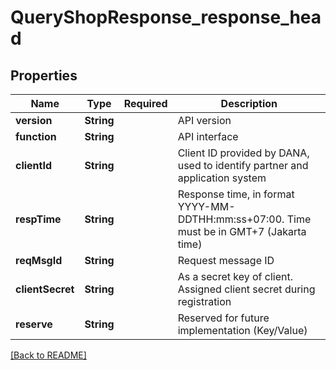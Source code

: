 # QueryShopResponse_response_head
## Properties

| Name | Type | Required | Description |
| ------------- | ------------- | ------------- | ------------- |
| **version** | **String** |  | API version |
| **function** | **String** |  | API interface |
| **clientId** | **String** |  | Client ID provided by DANA, used to identify partner and application system |
| **respTime** | **String** |  | Response time, in format YYYY-MM-DDTHH:mm:ss+07:00. Time must be in GMT+7 (Jakarta time) |
| **reqMsgId** | **String** |  | Request message ID |
| **clientSecret** | **String** |  | As a secret key of client. Assigned client secret during registration |
| **reserve** | **String** |  | Reserved for future implementation (Key/Value) |

[[Back to README]](../../../../README.md)
